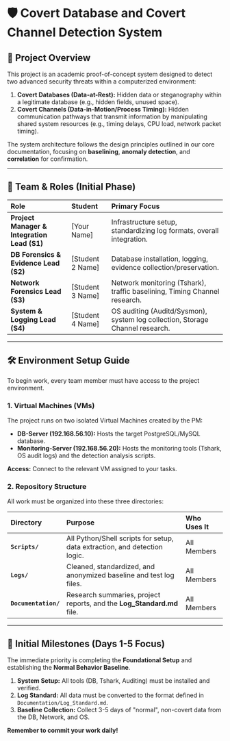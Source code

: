 # 🛡️ Covert Database and Covert Channel Detection System

## 🌟 Project Overview
This project is an academic proof-of-concept system designed to detect two advanced security threats within a computerized environment:
1.  **Covert Databases (Data-at-Rest):** Hidden data or steganography within a legitimate database (e.g., hidden fields, unused space).
2.  **Covert Channels (Data-in-Motion/Process Timing):** Hidden communication pathways that transmit information by manipulating shared system resources (e.g., timing delays, CPU load, network packet timing).

The system architecture follows the design principles outlined in our core documentation, focusing on **baselining**, **anomaly detection**, and **correlation** for confirmation.

---

## 👥 Team & Roles (Initial Phase)

| Role | Student | Primary Focus |
| :--- | :--- | :--- |
| **Project Manager & Integration Lead (S1)** | [Your Name] | Infrastructure setup, standardizing log formats, overall integration. |
| **DB Forensics & Evidence Lead (S2)** | [Student 2 Name] | Database installation, logging, evidence collection/preservation. |
| **Network Forensics Lead (S3)** | [Student 3 Name] | Network monitoring (Tshark), traffic baselining, Timing Channel research. |
| **System & Logging Lead (S4)** | [Student 4 Name] | OS auditing (Auditd/Sysmon), system log collection, Storage Channel research. |

---

## 🛠️ Environment Setup Guide

To begin work, every team member must have access to the project environment.

### 1. Virtual Machines (VMs)
The project runs on two isolated Virtual Machines created by the PM:
* **DB-Server (192.168.56.10):** Hosts the target PostgreSQL/MySQL database.
* **Monitoring-Server (192.168.56.20):** Hosts the monitoring tools (Tshark, OS audit logs) and the detection analysis scripts.

**Access:** Connect to the relevant VM assigned to your tasks.

### 2. Repository Structure
All work must be organized into these three directories:

| Directory | Purpose | Who Uses It |
| :--- | :--- | :--- |
| **`Scripts/`** | All Python/Shell scripts for setup, data extraction, and detection logic. | All Members |
| **`Logs/`** | Cleaned, standardized, and anonymized baseline and test log files. | All Members |
| **`Documentation/`** | Research summaries, project reports, and the **Log_Standard.md** file. | All Members |

---

## 📅 Initial Milestones (Days 1-5 Focus)
The immediate priority is completing the **Foundational Setup** and establishing the **Normal Behavior Baseline**.

1.  **System Setup:** All tools (DB, Tshark, Auditing) must be installed and verified.
2.  **Log Standard:** All data must be converted to the format defined in `Documentation/Log_Standard.md`.
3.  **Baseline Collection:** Collect 3-5 days of "normal", non-covert data from the DB, Network, and OS.

**Remember to commit your work daily!**
